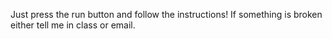 Just press the run button and follow the instructions! If something is broken either tell me in class or email.